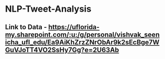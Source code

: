 # NLP-Tweet-Analysis
## Link to Data - https://uflorida-my.sharepoint.com/:u:/g/personal/vishvak_seenicha_ufl_edu/Ea9AiKhZrzZNrObAr9k2sEcBge7WGuVJoTT4VO2SsHy7Gg?e=2U63Ab